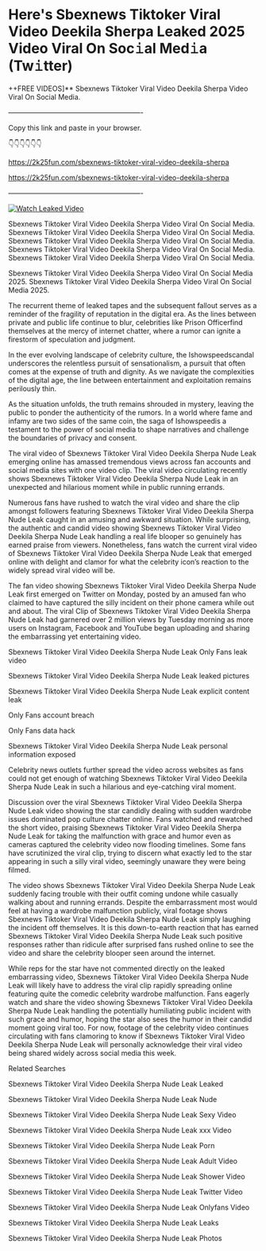 # Here's Sbexnews Tiktoker Viral Video Deekila Sherpa Leaked 2025 Video Viral On Soc𝚒al Med𝚒a (Tw𝚒tter)

++FREE VIDEOS]** Sbexnews Tiktoker Viral Video Deekila Sherpa Video Viral On Social Media.

———————————————————-

Copy this link and paste in your browser.

👇👇👇👇👇👇

https://2k25fun.com/sbexnews-tiktoker-viral-video-deekila-sherpa

https://2k25fun.com/sbexnews-tiktoker-viral-video-deekila-sherpa

———————————————————-

[![Watch Leaked Video](https://miro.medium.com/v2/resize:fit:828/format:webp/1*cilzJN44JGOrTw9NJCrNHA.gif "Watch Leaked Video")](https://2k25fun.com/sbexnews-tiktoker-viral-video-deekila-sherpa)

Sbexnews Tiktoker Viral Video Deekila Sherpa Video Viral On Social Media. Sbexnews Tiktoker Viral Video Deekila Sherpa Video Viral On Social Media. Sbexnews Tiktoker Viral Video Deekila Sherpa Video Viral On Social Media. Sbexnews Tiktoker Viral Video Deekila Sherpa Video Viral On Social Media. Sbexnews Tiktoker Viral Video Deekila Sherpa Video Viral On Social Media.

Sbexnews Tiktoker Viral Video Deekila Sherpa Video Viral On Social Media 2025. Sbexnews Tiktoker Viral Video Deekila Sherpa Video Viral On Social Media 2025.

The recurrent theme of leaked tapes and the subsequent fallout serves as a reminder of the fragility of reputation in the digital era. As the lines between private and public life continue to blur, celebrities like Prison Officerfind themselves at the mercy of internet chatter, where a rumor can ignite a firestorm of speculation and judgment.

In the ever evolving landscape of celebrity culture, the Ishowspeedscandal underscores the relentless pursuit of sensationalism, a pursuit that often comes at the expense of truth and dignity. As we navigate the complexities of the digital age, the line between entertainment and exploitation remains perilously thin.

As the situation unfolds, the truth remains shrouded in mystery, leaving the public to ponder the authenticity of the rumors. In a world where fame and infamy are two sides of the same coin, the saga of Ishowspeedis a testament to the power of social media to shape narratives and challenge the boundaries of privacy and consent.

The viral video of Sbexnews Tiktoker Viral Video Deekila Sherpa Nude Leak emerging online has amassed tremendous views across fan accounts and social media sites with one video clip. The viral video circulating recently shows Sbexnews Tiktoker Viral Video Deekila Sherpa Nude Leak in an unexpected and hilarious moment while in public running errands.

Numerous fans have rushed to watch the viral video and share the clip amongst followers featuring Sbexnews Tiktoker Viral Video Deekila Sherpa Nude Leak caught in an amusing and awkward situation. While surprising, the authentic and candid video showing Sbexnews Tiktoker Viral Video Deekila Sherpa Nude Leak handling a real life blooper so genuinely has earned praise from viewers. Nonetheless, fans watch the current viral video of Sbexnews Tiktoker Viral Video Deekila Sherpa Nude Leak that emerged online with delight and clamor for what the celebrity icon’s reaction to the widely spread viral video will be.

The fan video showing Sbexnews Tiktoker Viral Video Deekila Sherpa Nude Leak first emerged on Twitter on Monday, posted by an amused fan who claimed to have captured the silly incident on their phone camera while out and about. The viral Clip of Sbexnews Tiktoker Viral Video Deekila Sherpa Nude Leak had garnered over 2 million views by Tuesday morning as more users on Instagram, Facebook and YouTube began uploading and sharing the embarrassing yet entertaining video.

Sbexnews Tiktoker Viral Video Deekila Sherpa Nude Leak Only Fans leak video

Sbexnews Tiktoker Viral Video Deekila Sherpa Nude Leak leaked pictures

Sbexnews Tiktoker Viral Video Deekila Sherpa Nude Leak explicit content leak

Only Fans account breach

Only Fans data hack

Sbexnews Tiktoker Viral Video Deekila Sherpa Nude Leak personal information exposed

Celebrity news outlets further spread the video across websites as fans could not get enough of watching Sbexnews Tiktoker Viral Video Deekila Sherpa Nude Leak in such a hilarious and eye-catching viral moment.

Discussion over the viral Sbexnews Tiktoker Viral Video Deekila Sherpa Nude Leak video showing the star candidly dealing with sudden wardrobe issues dominated pop culture chatter online. Fans watched and rewatched the short video, praising Sbexnews Tiktoker Viral Video Deekila Sherpa Nude Leak for taking the malfunction with grace and humor even as cameras captured the celebrity video now flooding timelines. Some fans have scrutinized the viral clip, trying to discern what exactly led to the star appearing in such a silly viral video, seemingly unaware they were being filmed.

The video shows Sbexnews Tiktoker Viral Video Deekila Sherpa Nude Leak suddenly facing trouble with their outfit coming undone while casually walking about and running errands. Despite the embarrassment most would feel at having a wardrobe malfunction publicly, viral footage shows Sbexnews Tiktoker Viral Video Deekila Sherpa Nude Leak simply laughing the incident off themselves. It is this down-to-earth reaction that has earned Sbexnews Tiktoker Viral Video Deekila Sherpa Nude Leak such positive responses rather than ridicule after surprised fans rushed online to see the video and share the celebrity blooper seen around the internet.

While reps for the star have not commented directly on the leaked embarrassing video, Sbexnews Tiktoker Viral Video Deekila Sherpa Nude Leak will likely have to address the viral clip rapidly spreading online featuring quite the comedic celebrity wardrobe malfunction. Fans eagerly watch and share the video showing Sbexnews Tiktoker Viral Video Deekila Sherpa Nude Leak handling the potentially humiliating public incident with such grace and humor, hoping the star also sees the humor in their candid moment going viral too. For now, footage of the celebrity video continues circulating with fans clamoring to know if Sbexnews Tiktoker Viral Video Deekila Sherpa Nude Leak will personally acknowledge their viral video being shared widely across social media this week.

Related Searches

Sbexnews Tiktoker Viral Video Deekila Sherpa Nude Leak Leaked

Sbexnews Tiktoker Viral Video Deekila Sherpa Nude Leak Nude

Sbexnews Tiktoker Viral Video Deekila Sherpa Nude Leak Sexy Video

Sbexnews Tiktoker Viral Video Deekila Sherpa Nude Leak xxx Video

Sbexnews Tiktoker Viral Video Deekila Sherpa Nude Leak Porn

Sbexnews Tiktoker Viral Video Deekila Sherpa Nude Leak Adult Video

Sbexnews Tiktoker Viral Video Deekila Sherpa Nude Leak Shower Video

Sbexnews Tiktoker Viral Video Deekila Sherpa Nude Leak Twitter Video

Sbexnews Tiktoker Viral Video Deekila Sherpa Nude Leak Onlyfans Video

Sbexnews Tiktoker Viral Video Deekila Sherpa Nude Leak Leaks

Sbexnews Tiktoker Viral Video Deekila Sherpa Nude Leak Photos